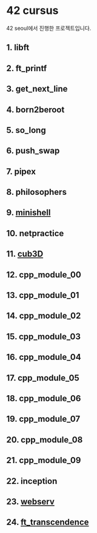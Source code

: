 # 42 cursus
42 seoul에서 진행한 프로젝트입니다.

## 1. libft
## 2. ft_printf
## 3. get_next_line
## 4. born2beroot
## 5. so_long
## 6. push_swap
## 7. pipex
## 8. philosophers
## 9. [minishell](https://github.com/fighting42/minishell)
## 10. netpractice
## 11. [cub3D](https://github.com/fighting42/cub3D)
## 12. cpp_module_00
## 13. cpp_module_01
## 14. cpp_module_02
## 15. cpp_module_03
## 16. cpp_module_04
## 17. cpp_module_05
## 18. cpp_module_06
## 19. cpp_module_07
## 20. cpp_module_08
## 21. cpp_module_09
## 22. inception
## 23. [webserv](https://github.com/fighting42/webserv)
## 24. [ft_transcendence](https://github.com/42-kukuruPingPong)

